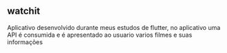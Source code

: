 ## watchit

Aplicativo desenvolvido durante meus estudos de flutter, no aplicativo uma API é consumida e é apresentado ao usuario varios filmes e suas informações
